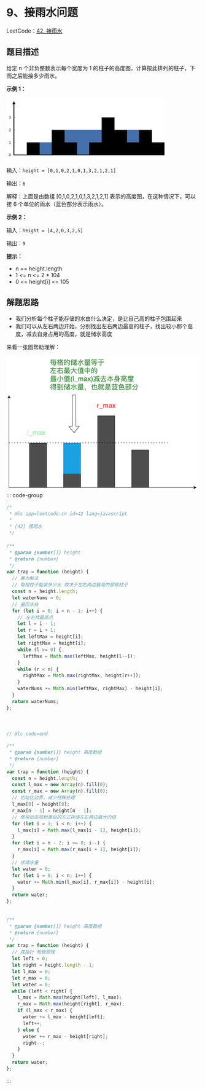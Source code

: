 # 9、接雨水问题


LeetCode：[42. 接雨水](https://leetcode-cn.com/problems/trapping-rain-water/)

## 题目描述

给定 n 个非负整数表示每个宽度为 1 的柱子的高度图，计算按此排列的柱子，下雨之后能接多少雨水。


**示例 1：**

![alt text](./images/image-2.png)


输入：`height = [0,1,0,2,1,0,1,3,2,1,2,1]`

输出：`6`

解释：上面是由数组 [0,1,0,2,1,0,1,3,2,1,2,1] 表示的高度图，在这种情况下，可以接 6 个单位的雨水（蓝色部分表示雨水）。 

**示例 2：**

输入：`height = [4,2,0,3,2,5]`

输出：`9`
 

**提示：**

- n == height.length
- 1 <= n <= 2 * 104
- 0 <= height[i] <= 105



## 解题思路

- 我们分析每个柱子能存储的水由什么决定，是比自己高的柱子包围起来
- 我们可以从左右两边开始，分别找出左右两边最高的柱子，找出较小那个高度，减去自身占用的高度，就是储水高度

来看一张图帮助理解：

![](./images/接雨水.drawio.png)
::: code-group
```js [暴力解法]
/*
 * @lc app=leetcode.cn id=42 lang=javascript
 *
 * [42] 接雨水
 */

/**
 * @param {number[]} height
 * @return {number}
 */
var trap = function (height) {
  // 暴力解法
  // 每根柱子能装多少水 取决于左右两边最高的那根柱子
  const n = height.length;
  let waterNums = 0;
  // 遍历水柱
  for (let i = 0; i < n - 1; i++) {
    // 左右找最高点
    let l = i - 1;
    let r = i + 1;
    let leftMax = height[i];
    let rightMax = height[i];
    while (l >= 0) {
      leftMax = Math.max(leftMax, height[l--]);
    }
    while (r < n) {
      rightMax = Math.max(rightMax, height[r++]);
    }
    waterNums += Math.min(leftMax, rightMax) - height[i];
  }
  return waterNums;
};



// @lc code=end

```


```js [类动态规划]
/**
 * @param {number[]} height 高度数组
 * @return {number}
 */
var trap = function (height) {
  const n = height.length;
  const l_max = new Array(n).fill(0);
  const r_max = new Array(n).fill(0);
  // 初始化边界，减少特殊处理
  l_max[0] = height[0];
  r_max[n - 1] = height[n - 1];
  // 使用动态规划类似的方式存储左右两边最大的值
  for (let i = 1; i < n; i++) {
    l_max[i] = Math.max(l_max[i - 1], height[i]);
  }
  for (let i = n - 2; i >= 0; i--) {
    r_max[i] = Math.max(r_max[i + 1], height[i]);
  }
  // 求储水量
  let water = 0;
  for (let i = 0; i < n; i++) {
    water += Math.min(l_max[i], r_max[i]) - height[i];
  }
  return water;
};
```

```js [双指针解法]

/**
 * @param {number[]} height 高度数组
 * @return {number}
 */
var trap = function (height) {
  // 双指针 短板原理
  let left = 0;
  let right = height.length - 1;
  let l_max = 0;
  let r_max = 0;
  let water = 0;
  while (left < right) {
    l_max = Math.max(height[left], l_max);
    r_max = Math.max(height[right], r_max);
    if (l_max < r_max) {
      water += l_max - height[left];
      left++;
    } else {
      water += r_max - height[right];
      right--;
    }
  }
  return water;
};
```


:::